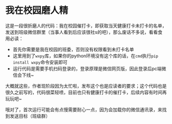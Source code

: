 # 我在校园磨人精

这是一段很折磨人的代码：我在校园催打卡，即获取当天健康打卡未打卡的名单，发送到班级微信群里（当事人看到后应该很社s的吧），那么废话不多说，看看食用必读：



- 首先你需要是我在校园的班委，否则没有权限看到未打卡名单
- 这里用到了`wxpy`库，如果你的python环境没有这个库的话，在`cmd`执行`pip install wxpy`命令安装即可
- 运行代码是需要手机扫码登录的，登录原理是微信网页版，因此登录后pc端微信会下线~



大概就这些，作者现阶段因为太忙啦，发布这个也是应读者的要求；这个代码也是很久之前写的，代码很菜轻喷，目前也只有健康打卡的催打卡，后续内容有时间再玩玩吧~

哦对了，首次运行可能会有点慢需要耐心一点，因为会加载你的微信通讯录，来找到发送目标（班级群）